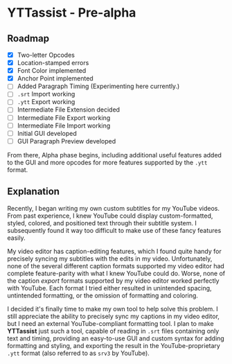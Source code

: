 # YTTassist - Pre-alpha

## Roadmap

- [x] Two-letter Opcodes
- [x] Location-stamped errors
- [x] Font Color implemented
- [x] Anchor Point implemented
- [ ] Added Paragraph Timing (Experimenting here currently.)
- [ ] `.srt` Import working
- [ ] `.ytt` Export working
- [ ] Intermediate File Extension decided
- [ ] Intermediate File Export working
- [ ] Intermediate File Import working
- [ ] Initial GUI developed
- [ ] GUI Paragraph Preview developed

From there, Alpha phase begins, including additional useful features added to the GUI and more opcodes for more features supported by the `.ytt` format.

## Explanation

Recently, I began writing my own custom subtitles for my YouTube videos. From past experience, I knew YouTube could display custom-formatted, styled, colored, and positioned text through their subtitle system. I subsequently found it way too difficult to make use of these fancy features easily.

My video editor has caption-editing features, which I found quite handy for precisely syncing my subtitles with the edits in my video. Unfortunately, none of the several different caption formats supported my video editor had complete feature-parity with what I knew YouTube could do. Worse, none of the caption *export* formats supported by my video editor worked perfectly with YouTube. Each format I tried either resulted in unintended spacing, untintended formatting, or the omission of formatting and coloring.

I decided it's finally time to make my own tool to help solve this problem. I still appreciate the ability to precisely sync my captions in my video editor, but I need an external YouTube-compliant formatting tool. I plan to make **YTTassist** just such a tool, capable of reading in `.srt` files containing only text and timing, providing an easy-to-use GUI and custom syntax for adding formatting and styling, and exporting the result in the YouTube-proprietary `.ytt` format (also referred to as `srv3` by YouTube).